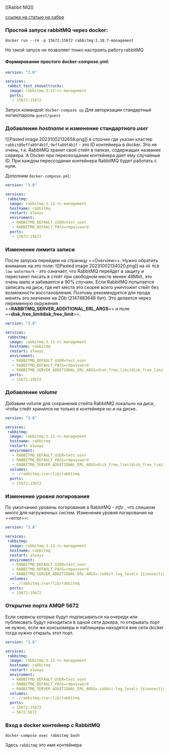 [[Rabbit MQ]]

[ссылка на статью на хабре](https://habr.com/ru/companies/slurm/articles/704208/)

### Простой запуск rabbitMQ через docker:

```shell
docker run --rm -p 15672:15672 rabbitmq:3.10.7-management
```

Но такой запуск не позволяет тонко настроить работу rabbitMQ

#### Формирование простого docker-compose.yml:
```yaml
version: "3.8"

services:
 rabbit_test_shoveltrucks:
  image: rabbitmq:3.13-rc-management
  ports:
   - 15672:15672
```

Запуск командой: `docker-compose up`
Для авторизации стандартный логин/пароль `guest/guest`

### Добавление _hostname_ и изменение стандартного _user_

![[Pasted image 20231002132656.png]]
в строчке где указан кластер `rabbit@9effa89f4b1f`,  `9effa89f4b1f` - это ID контейнера в docker.
Это не очень, т.к. RabbitMQ хранит свой стейт в папках, содержащих название сервера. А Docker при пересеоздании контейнера дает ему случайные ID. При каждом пересоздании контейнера RabbitMQ будет работать с нуля.

Дополним `docker-compose.yml`:
```yml
version: "3.8"

services:
 rabbitmq:
  image: rabbitmq:3.13-rc-management
  hostname: rabbitmq
  restart: always
  enviroment:
   - RABBITMQ_DEFAULT_USER=test_user
   - RABBITMQ_DEFAULT_PASS=rmpassword
  ports:
   - 15672:15672
```

### Изменение лимита записи
После запуска перейдем на страницу ==Overview==. Нужно обратить внимание на это поле:
![[Pasted image 20231002134020.png]]
на `48 MiB low watermark` -  это означает, что RabbitMQ перейдет в защиту и перестанет писать в стейт при свободном месте менее  48Mbit, это очень мало и забивается в 90% случаях. Если RabbitMQ попытается записать на диск, где нет места это скорее всего уничтожит стейт без возможности восстановления. Поэтому рекомендуется для прода менять это значение на 2Gb (2147483648 бит).
Это делается через переменную окружения ==**RABBITMQ_SERVER_ADDITIONAL_ERL_ARGS**== и поле ==**disk_free_limitdisk_free_limit**==.

```yml
version: "3.8"

services:
 rabbitmq:
  image: rabbitmq:3.13-rc-management
  hostname: rabbitmq
  restart: always
  enviroment:
   - RABBITMQ_DEFAULT_USER=test_user
   - RABBITMQ_DEFAULT_PASS=rmpassword
   - RABBITMQ_SERVER_ADDITIONAL_ERL_ARGS=disk_free_limitdisk_free_limit 2147483648
  ports:
   - 15672:15672
```

### Добавление _volume_

Добавим volume для сохранения стейта RabbitMQ локально на диск, чтобы стейт хранился не только в контейнере но и на диске.

```yml
version: "3.8"

services:
 rabbitmq:
  image: rabbitmq:3.13-rc-management
  hostname: rabbitmq
  restart: always
  enviroment:
   - RABBITMQ_DEFAULT_USER=test_user
   - RABBITMQ_DEFAULT_PASS=rmpassword
   - RABBITMQ_SERVER_ADDITIONAL_ERL_ARGS=disk_free_limitdisk_free_limit 2147483648
  volumes:
   - ./rabbitmq:/var/lib/rabbitmq
  ports:
   - 15672:15672
```

### Изменение уровня логирования 
По умолчанию уровень логирования в RabbitMQ - _info_ , что слишком много для нагруженных систем. Изменение уровня логирования на ==error==:

```yml
version: "3.8"

services:
 rabbitmq:
  image: rabbitmq:3.13-rc-management
  hostname: rabbitmq
  restart: always
  enviroment:
   - RABBITMQ_DEFAULT_USER=test_user
   - RABBITMQ_DEFAULT_PASS=rmpassword
   - RABBITMQ_SERVER_ADDITIONAL_ERL_ARGS=-rabbit log_levels [{connection,error},{default,error}] disk_free_limit 2147483648
  volumes:
   - ./rabbitmq:/var/lib/rabbitmq
  ports:
   - 15672:15672
```

### Открытие порта AMQP 5672

Если сервисы которые будут подписываться на очереди или публиковать будут находиться в одной сети докера, то открывать порт не нужно, если же консьюмеры и паблишеры находятся вне сети docker тогда нужно открыть этот порт.

```yml
version: "3.8"

services:
 rabbitmq:
  image: rabbitmq:3.13-rc-management
  hostname: rabbitmq
  restart: always
  enviroment:
   - RABBITMQ_DEFAULT_USER=test_user
   - RABBITMQ_DEFAULT_PASS=rmpassword
   - RABBITMQ_SERVER_ADDITIONAL_ERL_ARGS=-rabbit log_levels [{connection,error},{default,error}] disk_free_limit 2147483648
  volumes:
   - ./rabbitmq:/var/lib/rabbitmq
  ports:
   - 15672:15672
   - 5672:5672
```

### Вход в docker контейнер с RabbitMQ
```shell
docker-compose exec rabbitmq bash
```
Здесь `rabbitmq` это имя контейнера